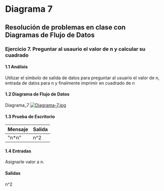 # Diagrama 7
## Resolución de problemas en clase con Diagramas de Flujo de Datos
### Ejercicio 7. Preguntar al usaurio el valor de n y calcular su cuadrado
#### 1.1 Análisis
Utilizar el símbolo de salida de datos para preguntar al usuario el valor de n, entrada de datos para n y finalmente imprimir en cuadrado de n
#### 1.2 Diagrama de Flujo de Datos
Diagrama_7
[![Diagrama-7.jpg](https://i.postimg.cc/hP5Pn6kn/Diagrama-7.jpg)](https://postimg.cc/D81Kdjfp)
#### 1.3 Prueba de Escritorio
| Mensaje | Salida |
| ----------- | ----------- |
| "n*n" | n^2 |
#### 1.4 Entradas
Asignarle valor a n.
#### Salidas
n^2
